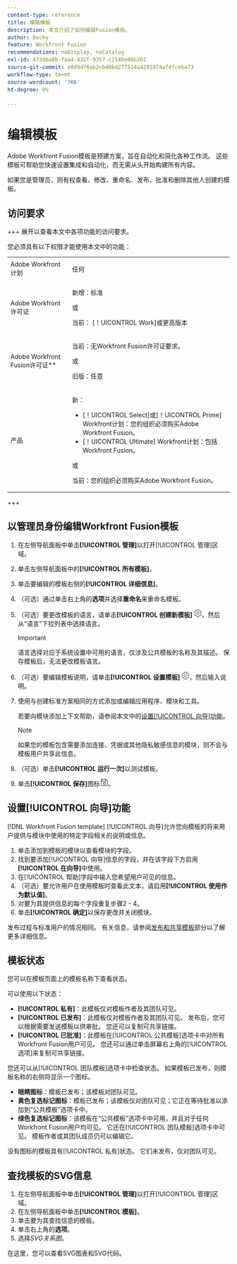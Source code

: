 ```yaml
---
content-type: reference
title: 编辑模板
description: 本文介绍了如何编辑Fusion模板。
author: Becky
feature: Workfront Fusion
recommendations: noDisplay, noCatalog
exl-id: 473dba8b-faa4-432f-9357-c2146e86b261
source-git-commit: e0d9d76ab2cbd8bd277514a4291974af4fceba73
workflow-type: tm+mt
source-wordcount: '766'
ht-degree: 0%

---
```


# 编辑模板

Adobe Workfront Fusion模板是预建方案，旨在自动化和简化各种工作流。 这些模板可帮助您快速设置集成和自动化，而无需从头开始构建所有内容。

如果您是管理员，则有权查看、修改、重命名、发布、批准和删除其他人创建的模板。

## 访问要求

+++ 展开以查看本文中各项功能的访问要求。

您必须具有以下权限才能使用本文中的功能：

<table style="table-layout:auto">
  <col>
  <col>
  <tbody>
    <tr>
      <td role="rowheader">Adobe Workfront计划</td>
      <td><p>任何</p></td>
    </tr>
    <tr data-mc-conditions="">
      <td role="rowheader">Adobe Workfront许可证</td>
      <td><p>新增：标准</p><p>或</p><p>当前： [！UICONTROL Work]或更高版本</p></td>
    </tr>
    <tr>
      <td role="rowheader">Adobe Workfront Fusion许可证**</td>
      <td>
        <p>当前：无Workfront Fusion许可证要求。</p>
        <p>或</p>
        <p>旧版：任意</p>
      </td>
    </tr>
    <tr>
      <td role="rowheader">产品</td>
      <td>
        <p>新：</p>
        <ul>
          <li>[！UICONTROL Select]或[！UICONTROL Prime] Workfront计划：您的组织必须购买Adobe Workfront Fusion。</li>
          <li>[！UICONTROL Ultimate] Workfront计划：包括Workfront Fusion。</li>
        </ul>
        <p>或</p>
        <p>当前：您的组织必须购买Adobe Workfront Fusion。</p>
      </td>
    </tr>
  </tbody>
</table>

<!--
For more detail about the information in this table, see [Access requirements in Workfront documentation](/help/quicksilver/administration-and-setup/add-users/access-levels-and-object-permissions/access-level-requirements-in-documentation.md). 

For information on Adobe Workfront Fusion licenses, see [Adobe Workfront Fusion licenses](../../workfront-fusion/get-started/license-automation-vs-integration.md). -->

+++

## 以管理员身份编辑Workfront Fusion模板

1. 在左侧导航面板中单击&#x200B;**[!UICONTROL 管理]**&#x200B;以打开[!UICONTROL 管理]区域。
1. 单击左侧导航面板中的&#x200B;**[!UICONTROL 所有模板]**。
1. 单击要编辑的模板右侧的&#x200B;**[!UICONTROL 详细信息]**。
1. （可选）通过单击右上角的&#x200B;**选项**&#x200B;并选择&#x200B;**重命名**&#x200B;来重命名模板。
1. （可选）要更改模板的语言，请单击&#x200B;**[!UICONTROL 创建新模板]** ![方案设置图标](assets/fusion-scenario-settings-icon.png)，然后从“语言”下拉列表中选择语言。

   >[!IMPORTANT]
   >
   >语言选择对应于系统设置中可用的语言，仅涉及公共模板的名称及其描述。 保存模板后，无法更改模板语言。

1. （可选）要编辑模板说明，请单击&#x200B;**[!UICONTROL 设置模板]** ![方案设置图标](assets/fusion-scenario-settings-icon.png)，然后输入说明。
1. 使用与创建标准方案相同的方式添加或编辑应用程序、模块和工具。

   若要向模块添加上下文帮助，请参阅本文中的[设置[!UICONTROL 向导]功能](#set-up-wizard-functionality)。

   <!--For more information on building a scenario, see [Create a scenario in Adobe Workfront Fusion](../../../workfront-fusion/scenarios/create-a-scenario.md).-->

   >[!NOTE]
   >
   >如果您的模板包含需要添加连接、凭据或其他隐私敏感信息的模块，则不会与模板用户共享此信息。

1. （可选）单击&#x200B;**[!UICONTROL 运行一次]**&#x200B;以测试模板。
1. 单击&#x200B;**[!UICONTROL 保存]**&#x200B;图标![保存图标](assets/save-icon.png)。


## 设置[!UICONTROL 向导]功能

[!DNL Workfront Fusion template] [!UICONTROL 向导]允许您向模板的将来用户提供与模块中使用的特定字段相关的说明或信息。

1. 单击添加到模板的模块以查看模块的字段。
1. 找到要添加[!UICONTROL 向导]信息的字段，并在该字段下方启用&#x200B;**[!UICONTROL 在向导]**&#x200B;中使用。
1. 在[!UICONTROL 帮助]字段中输入您希望用户可见的信息。
1. （可选）要允许用户在使用模板时查看此文本，请启用&#x200B;**[!UICONTROL 使用作为默认值]**。
1. 对要为其提供信息的每个字段重复步骤2 - 4。
1. 单击&#x200B;**[!UICONTROL 确定]**&#x200B;以保存更改并关闭模块。

发布过程与标准用户的情况相同。 有关信息，请参阅[发布和共享模板](/help/workfront-fusion/create-and-manage-templates/publish-and-share-fusion-templates.md)部分以了解更多详细信息。

## 模板状态

您可以在模板页面上的模板名称下查看状态。

可以使用以下状态：

* **[!UICONTROL 私有]**：此模板仅对模板作者及其团队可见。
* **[!UICONTROL 已发布]**：此模板仅对模板作者及其团队可见。 发布后，您可以根据需要发送模板以供审批。 您还可以复制可共享链接。
* **[!UICONTROL 已批准]**：此模板在[!UICONTROL 公共模板]选项卡中对所有Workfront Fusion用户可见。 您还可以通过单击屏幕右上角的[!UICONTROL 选项]来复制可共享链接。

您还可以从[!UICONTROL 团队模板]选项卡中检查状态。 如果模板已发布，则模板名称的右侧将显示一个图标。

* **眼睛图标**：模板已发布；该模板对团队可见。
* **黄色复选标记图标**：模板已发布；该模板仅对团队可见；它正在等待批准以添加到“公共模板”选项卡中。
* **绿色复选标记图标**：该模板在“公共模板”选项卡中可用，并且对于任何Workfront Fusion用户均可见。 它还在[!UICONTROL 团队模板]选项卡中可见。 模板作者或其团队成员仍可以编辑它。

没有图标的模板具有[!UICONTROL 私有]状态。 它们未发布，仅对团队可见。

## 查找模板的SVG信息

1. 在左侧导航面板中单击&#x200B;**[!UICONTROL 管理]**&#x200B;以打开[!UICONTROL 管理]区域。
1. 在左侧导航面板中单击&#x200B;**[!UICONTROL 模板]**。
1. 单击要为其查找信息的模板。
1. 单击右上角的&#x200B;**选项**。
1. 选择&#x200B;*SVG关系图*。

在这里，您可以查看SVG图表和SVG代码。

